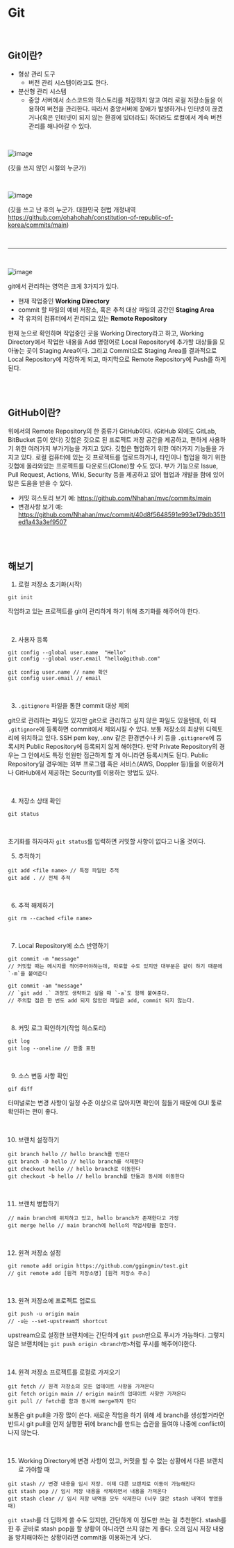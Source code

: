 # Git

<br>

## Git이란?

- 형상 관리 도구
  - 버전 관리 시스템이라고도 한다.
- 분산형 관리 시스템
  - 중앙 서버에서 소스코드와 히스토리를 저장하지 않고 여러 로컬 저장소들을 이용하여 버전을 관리한다. 따라서 중앙서버에 장애가 발생하거나 인터넷이 끊겼거나(혹은 인터넷이 되지 않는 환경에 있더라도) 하더라도 로컬에서 계속 버전관리를 해나아갈 수 있다.

<br>
  
![image](https://user-images.githubusercontent.com/81916648/217448434-f5da7676-46dd-4f10-afd0-5a499e61c644.png)

(깃을 쓰지 않던 시절의 누군가)

<br>

![image](https://user-images.githubusercontent.com/81916648/217448530-ebadcd22-9492-4d96-8585-70bb22846dbf.png)

(깃을 쓰고 난 후의 누군가. 대한민국 헌법 개정내역 https://github.com/ohahohah/constitution-of-republic-of-korea/commits/main)

<br>
<hr>
<br>
  
![image](https://user-images.githubusercontent.com/81916648/217444143-08a130d5-6974-44bb-9df1-0eb12003467f.png)

git에서 관리하는 영역은 크게 3가지가 있다. 

- 현재 작업중인 **Working Directory**
- commit 할 파일의 예비 저장소, 혹은 추적 대상 파일의 공간인 **Staging Area**
- 각 유저의 컴퓨터에서 관리되고 있는 **Remote Repository**

현재 눈으로 확인하며 작업중인 곳을 Working Directory라고 하고, Working Directory에서 작업한 내용을 Add 명령어로 Local Repository에 추가할 대상들을 모아놓는 곳이 Staging Area이다. 그리고 Commit으로 Staging Area를 결과적으로 Local Repository에 저장하게 되고, 마지막으로 Remote Repository에 Push를 하게 된다.

<br><br>

## GitHub이란?

위에서의 Remote Repository의 한 종류가 GitHub이다. (GitHub 외에도 GitLab, BitBucket 등이 있다)
깃헙은 깃으로 된 프로젝트 저장 공간을 제공하고, 편하게 사용하기 위한 여러가지 부가기능을 가지고 있다. 깃헙은 협업하기 위한 여러가지 기능들을 가지고 있다.
로컬 컴퓨터에 있는 깃 프로젝트를 업로드하거나, 타인이나 협업을 하기 위한 깃헙에 올라와있는 프로젝트를 다운로드(Clone)할 수도 있다.
부가 기능으로 Issue, Pull Request, Actions, Wiki, Security 등을 제공하고 있어 협업과 개발을 함에 있어 많은 도움을 받을 수 있다.

- 커밋 히스토리 보기 예: https://github.com/Nhahan/mvc/commits/main
- 변경사항 보기 예: https://github.com/Nhahan/mvc/commit/40d8f5648591e993e179db3511ed1a43a3ef9507

<br><br>

## 해보기

1. 로컬 저장소 초기화(시작)

```
git init
```

작업하고 있는 프로젝트를 git이 관리하게 하기 위해 초기화를 해주어야 한다.

<br>

2. 사용자 등록

```
git config --global user.name  "Hello"
git config --global user.email "hello@github.com"

git config user.name // name 확인
git config user.email // email 
```

<br>

3. `.gitignore` 파일을 통한 commit 대상 제외

git으로 관리하는 파일도 있지만 git으로 관리하고 싶지 않은 파일도 있을텐데, 이 때 `.gitignore`에 등록하면 commit에서 제외시킬 수 있다. 보통 저장소의 최상위 디렉토리에 위치하고 있다.
SSH pem key, .env 같은 환경변수나 키 등을 `.gitignore`에 등록시켜 Public Repository에 등록되지 않게 해야한다. 
만약 Private Repository의 경우는 그 안에서도 특정 인원만 접근하게 할 게 아니라면 등록시켜도 된다. Public Repository일 경우에는 외부 프로그램 혹은 서비스(AWS, Doppler 등)들을 이용하거나 GitHub에서 제공하는 Security를 이용하는 방법도 있다.

<br>

4. 저장소 상태 확인

```
git status
```

<br>

초기화를 하자마자 `git status`를 입력하면 커밋할 사항이 없다고 나올 것이다.

5. 추적하기

```
git add <file name> // 특정 파일만 추적
git add . // 전체 추적
```

<br>

6. 추적 해제하기

```
git rm --cached <file name>
```

<br>

7. Local Repository에 소스 반영하기

```
git commit -m "message"
// 커밋할 때는 메시지를 적어주어야하는데, 따로할 수도 있지만 대부분은 같이 하기 때문에 `-m`을 붙여준다

git commit -am "message"
// `git add .` 과정도 생략하고 싶을 때 `-a`도 함께 붙여준다.
// 주의할 점은 한 번도 add 되지 않았던 파일은 add, commit 되지 않는다.
```

<br>

8. 커밋 로그 확인하기(작업 히스토리)

```
git log
git log --oneline // 한줄 표현
```

<br>

9. 소스 변동 사항 확인

```
gif diff
```

터미널로는 변경 사항이 일정 수준 이상으로 많아지면 확인이 힘들기 때문에 GUI 툴로 확인하는 편이 좋다.

<br>

10. 브랜치 설정하기

```
git branch hello // hello branch를 만든다
git branch -D hello // hello branch를 삭제한다
git checkout hello // hello branch로 이동한다
git checkout -b hello // hello branch를 만듦과 동시에 이동한다
```

<br>

11. 브랜치 병합하기

```
// main branch에 위치하고 있고, hello branch가 존재한다고 가정
git merge hello // main branch에 hello의 작업사항을 합친다.
```

<br>

12. 원격 저장소 설정

```
git remote add origin https://github.com/ggingmin/test.git
// git remote add [원격 저장소명] [원격 저장소 주소]
```

<br>

13. 원격 저장소에 프로젝트 업로드

```
git push -u origin main
// -u는 --set-upstream의 shortcut
```

upstream으로 설정한 브랜치에는 간단하게 `git push`만으로 푸시가 가능하다.
그렇지 않은 브랜치에는 `git push origin <branch명>`처럼 푸시를 해주어야한다.

<br>

14. 원격 저장소 프로젝트를 로컬로 가져오기

```
git fetch // 원격 저장소의 모든 업데이트 사항을 가져온다
git fetch origin main // origin main의 업데이트 사항만 가져온다
git pull // fetch를 함과 동시에 merge까지 한다
```

보통은 git pull을 가장 많이 쓴다. 
새로운 작업을 하기 위해 세 branch를 생성할거라면 반드시 git pull을 먼저 실행한 뒤에 branch를 만드는 습관을 들여야 나중에 conflict이 나지 않는다.

<br>

15. Working Directory에 변경 사항이 있고, 커밋을 할 수 없는 상황에서 다른 브랜치로 가야할 때
```
git stash // 변경 내용을 임시 저장. 이제 다른 브랜치로 이동이 가능해진다
git stash pop // 임시 저장 내용을 삭제하면서 내용을 가져온다
git stash clear // 임시 저장 내역을 모두 삭제한다 (너무 많은 stash 내역이 쌓였을 때)
```

`git stash`를 더 딥하게 쓸 수도 있지만, 간단하게 이 정도만 쓰는 걸 추천한다. stash를 한 후 곧바로 stash pop을 할 상황이 아니라면 쓰지 않는 게 좋다. 오래 임시 저장 내용을 방치해야하는 상황이라면 commit을 이용하는게 낫다.
